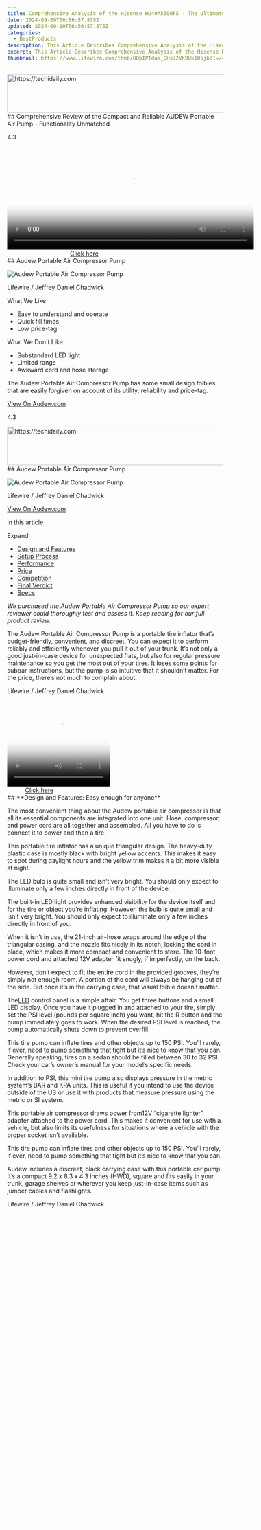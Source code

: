 ```yaml
---
title: Comprehensive Analysis of the Hisense HU40A5590FS - The Ultimate Mid-Range TV Review
date: 2024-09-09T06:56:57.875Z
updated: 2024-09-10T06:56:57.875Z
categories:
  - BestProducts
description: This Article Describes Comprehensive Analysis of the Hisense HU40A5590FS - The Ultimate Mid-Range TV Review
excerpt: This Article Describes Comprehensive Analysis of the Hisense HU40A5590FS - The Ultimate Mid-Range TV Review
thumbnail: https://www.lifewire.com/thmb/8ObIPTdak_CHx72VK9Uk1O5jb3I=/400x300/filters:no_upscale():max_bytes(150000):strip_icc():format(webp)/Hero-2c9b424975d74950a02d2e6af10b1704.JPG
---
```


<!-- affiliate ads begin -->
<a href="https://appsumo.8odi.net/c/5597632/2123732/7443" target="_top" id="2123732">
  <img src="//a.impactradius-go.com/display-ad/7443-2123732" border="0" alt="https://techidaily.com" width="600" height="90"/>
</a>
<img height="0" width="0" src="https://appsumo.8odi.net/i/5597632/2123732/7443" style="position:absolute;visibility:hidden;" border="0" />
<!-- affiliate ads end -->
## Comprehensive Review of the Compact and Reliable AUDEW Portable Air Pump - Functionality Unmatched

4.3

<!-- affiliate ads begin -->
<span id="1983549">
					<video width="576" height="240" style="cursor:pointer"
           poster="//a.impactradius-go.com/display-clicktoplayimage/1983549.png"
           onclick="if(!this.playClicked){this.play();this.setAttribute('controls',true);this.playClicked=true;}">
	   <source src="//a.impactradius-go.com/display-ad/22993-1983549">
	   <img src="//a.impactradius-go.com/display-clicktoplayimage/1983549.png" style="border: none; height: 100%; width: 100%; object-fit: contain">
	</video>
	<div style="width:360px;text-align:center"><a href="javascript:window.open(decodeURIComponent('https%3A%2F%2Fhomestyler.sjv.io%2Fc%2F5597632%2F1983549%2F22993'), '_blank');void(0);">Click here</a></div>
</span>
<img height="0" width="0" src="https://imp.pxf.io/i/5597632/1983549/22993" style="position:absolute;visibility:hidden;" border="0" />
<!-- affiliate ads end -->
## Audew Portable Air Compressor Pump

![Audew Portable Air Compressor Pump](https://www.lifewire.com/thmb/cFdj6kL0x5ji7kWglykgMkpAMoM=/1000x1000/filters:no_upscale():max_bytes(150000):strip_icc():format(webp)/Audew-Tire-Inflator_HeroSquare-918a4d5f24ed473594c14775a3110898.jpg)

Lifewire / Jeffrey Daniel Chadwick

 What We Like

* Easy to understand and operate
* Quick fill times
* Low price-tag

 What We Don't Like

* Substandard LED light
* Limited range
* Awkward cord and hose storage

 The Audew Portable Air Compressor Pump has some small design foibles that are easily forgiven on account of its utility, reliability and price-tag.

[View On Audew.com](https://www.audew.com/Audew-12V-150PSI-Triangle-Tire-Inflator-with-10-ft-Power-Cord-LCD-Digital-Display-p-182023.html)

4.3

<!-- affiliate ads begin -->
<a href="https://appsumo.8odi.net/c/5597632/2128842/7443" target="_top" id="2128842">
  <img src="//a.impactradius-go.com/display-ad/7443-2128842" border="0" alt="https://techidaily.com" width="600" height="90"/>
</a>
<img height="0" width="0" src="https://appsumo.8odi.net/i/5597632/2128842/7443" style="position:absolute;visibility:hidden;" border="0" />
<!-- affiliate ads end -->
## Audew Portable Air Compressor Pump

![Audew Portable Air Compressor Pump](https://www.lifewire.com/thmb/oqYlb0kfEKI_L1jXrcVUnxqWgy0=/450x450/filters:no_upscale():max_bytes(150000):strip_icc():format(webp)/Audew-Tire-Inflator_HeroSquare-918a4d5f24ed473594c14775a3110898.jpg)

Lifewire / Jeffrey Daniel Chadwick

[View On Audew.com](https://www.audew.com/Audew-12V-150PSI-Triangle-Tire-Inflator-with-10-ft-Power-Cord-LCD-Digital-Display-p-182023.html)

 in this article

 Expand

* [Design and Features](https://review-au.sjv.io/wqnrq3)
* [Setup Process](https://dreoaffiliateprogram.pxf.io/k0ezjl)
* [Performance](https://turtlebeachus.sjv.io/vmebyo)
* [Price](https://imp.i110150.net/r5bmpn)
* [Competition](https://laganoo.pxf.io/5g6ygn)
* [Final Verdict](https://bluettide.pxf.io/ekmjb2)
* [Specs](https://turtlebeacheu.sjv.io/1r0r59)

 _We purchased the Audew Portable Air Compressor Pump so our expert reviewer could thoroughly test and assess it. Keep reading for our full product review._

 The Audew Portable Air Compressor Pump is a portable tire inflator that’s budget-friendly, convenient, and discreet. You can expect it to perform reliably and efficiently whenever you pull it out of your trunk. It’s not only a good just-in-case device for unexpected flats, but also for regular pressure maintenance so you get the most out of your tires. It loses some points for subpar instructions, but the pump is so intuitive that it shouldn’t matter. For the price, there’s not much to complain about.

 Lifewire / Jeffrey Daniel Chadwick

<!-- affiliate ads begin -->
<span id="1328679">
					<video width="240" height="200" style="cursor:pointer"
           poster="//a.impactradius-go.com/display-clicktoplayimage/1328679.png"
           onclick="if(!this.playClicked){this.play();this.setAttribute('controls',true);this.playClicked=true;}">
	   <source src="//a.impactradius-go.com/display-ad/15852-1328679">
	   <img src="//a.impactradius-go.com/display-clicktoplayimage/1328679.png" style="border: none; height: 100%; width: 100%; object-fit: contain">
	</video>
	<div style="width:150px;text-align:center"><a href="javascript:window.open(decodeURIComponent('https%3A%2F%2Fthefitville.pxf.io%2Fc%2F5597632%2F1328679%2F15852'), '_blank');void(0);">Click here</a></div>
</span>
<img height="0" width="0" src="https://imp.pxf.io/i/5597632/1328679/15852" style="position:absolute;visibility:hidden;" border="0" />
<!-- affiliate ads end -->
## **Design and Features: Easy enough for anyone**

 The most convenient thing about the Audew portable air compressor is that all its essential components are integrated into one unit. Hose, compressor, and power cord are all together and assembled. All you have to do is connect it to power and then a tire.

 This portable tire inflator has a unique triangular design. The heavy-duty plastic case is mostly black with bright yellow accents. This makes it easy to spot during daylight hours and the yellow trim makes it a bit more visible at night.

 The LED bulb is quite small and isn’t very bright. You should only expect to illuminate only a few inches directly in front of the device.

 The built-in LED light provides enhanced visibility for the device itself and for the tire or object you’re inflating. However, the bulb is quite small and isn’t very bright. You should only expect to illuminate only a few inches directly in front of you.

 When it isn’t in use, the 21-inch air-hose wraps around the edge of the triangular casing, and the nozzle fits nicely in its notch, locking the cord in place, which makes it more compact and convenient to store. The 10-foot power cord and attached 12V adapter fit snugly, if imperfectly, on the back.

 However, don’t expect to fit the entire cord in the provided grooves, they’re simply not enough room. A portion of the cord will always be hanging out of the side. But once it’s in the carrying case, that visual foible doesn’t matter.

 The[LED](https://www.lifewire.com/what-does-led-stand-for-4153820) control panel is a simple affair. You get three buttons and a small LED display. Once you have it plugged in and attached to your tire, simply set the PSI level (pounds per square inch) you want, hit the R button and the pump immediately goes to work. When the desired PSI level is reached, the pump automatically shuts down to prevent overfill.

 This tire pump can inflate tires and other objects up to 150 PSI. You’ll rarely, if ever, need to pump something that tight but it’s nice to know that you can. Generally speaking, tires on a sedan should be filled between 30 to 32 PSI. Check your car’s owner’s manual for your model’s specific needs.

 In addition to PSI, this mini tire pump also displays pressure in the metric system’s BAR and KPA units. This is useful if you intend to use the device outside of the US or use it with products that measure pressure using the metric or SI system.

 This portable air compressor draws power from[12V “cigarette lighter”](https://www.lifewire.com/car-cigarette-lighter-12v-socket-534754) adapter attached to the power cord. This makes it convenient for use with a vehicle, but also limits its usefulness for situations where a vehicle with the proper socket isn’t available.

 This tire pump can inflate tires and other objects up to 150 PSI. You’ll rarely, if ever, need to pump something that tight but it’s nice to know that you can.

 Audew includes a discreet, black carrying case with this portable car pump. It’s a compact 9.2 x 8.3 x 4.3 inches (HWD), square and fits easily in your trunk, garage shelves or wherever you keep just-in-case items such as jumper cables and flashlights.

 Lifewire / Jeffrey Daniel Chadwick

<!-- affiliate ads begin -->
<span id="2135472">
					<video width="864" height="1536" style="cursor:pointer"
           poster="//a.impactradius-go.com/display-clicktoplayimage/2135472.png"
           onclick="if(!this.playClicked){this.play();this.setAttribute('controls',true);this.playClicked=true;}">
	   <source src="//a.impactradius-go.com/display-ad/18498-2135472">
	   <img src="//a.impactradius-go.com/display-clicktoplayimage/2135472.png" style="border: none; height: 100%; width: 100%; object-fit: contain">
	</video>
	<div style="width:540px;text-align:center"><a href="javascript:window.open(decodeURIComponent('https%3A%2F%2Funicoeye.pxf.io%2Fc%2F5597632%2F2135472%2F18498'), '_blank');void(0);">Click here</a></div>
</span>
<img height="0" width="0" src="https://imp.pxf.io/i/5597632/2135472/18498" style="position:absolute;visibility:hidden;" border="0" />
<!-- affiliate ads end -->
## **Setup Process: Language Barriers Overcome with Simplicity**

 Despite the Audew being so intuitive and straightforward, you’ll definitely want to take at least a few minutes to familiarize yourself with it because it has a few foibles. The most notable stumbling block is the instruction manual and warranty card. It is printed in, at best, broken English. The instructions themselves are brief and only cover the most basic aspects of the device. Fortunately, the air compressor is intuitive enough to grasp after only a few minutes, but you definitely want those minutes to be spent in your driveway. However, once you have a good grasp of it, you should be able to take the Audew portable air compressor out, hook it up, and get it running in less than a minute.

 Lifewire / Jeffrey Daniel Chadwick

## **Performance: Fast filling for the road**

 To put the portable tire inflator through its paces, we took it road tripping through the American Mountain West for several days. We stopped at gas stations and rest stops along the way to simulate real-life situations where you’d be using it on the go.

 You can operate the pump for about eight minutes at a time before it has to power down and rest for three minutes.

 Our first test involved deflating all four tires on our car to 20 PSI (the point where they’re considered dangerously low), and timing how long it took to inflate them to the recommended 32 PSI. On average, it took the Audew Portable Air Compressor Pump just over one minute to complete this task. This is pretty quick, only one other portable air compressor we tested had a faster average fill time.

 You can operate the pump for about eight minutes at a time before it has to power down and rest for three minutes. However, throughout our week of testing portable tire pumps, we never had to run it that long to fill a tire. To hit eight minutes of continuous use, you’d have to be inflating something like a large swimming pool or a bouncy castle.

 To test the accuracy of this pump, we routinely checked the air pressure displayed on the screen with that of a simple stick tire pressure gauge. Their readings consistently came within 1 PSI of each other. So while you can trust its accuracy, you can’t throw your pressure gauge out since the pump isn’t very convenient or quick for measuring tire pressure.

 When in use, the loudest it got was 99 decibels, generally hovering around 97-98 decibels. For comparison, an average conversation is about 60 decibels.

 We also used a decibel meter to measure how loud the pump got. When in use, the loudest it got was 99 decibels, generally hovering around 97-98 decibels. For comparison, an average conversation is about 60 decibels. So, while it probably won’t wake the neighbors or cause hearing damage, don’t expect to have a particularly intelligible conversation while it’s running.

 Lifewire / Jeffrey Daniel Chadwick

## **Price: Great for budget hawks**

 The list price for the Audew Portable Air Compressor Pump is about $32 on Amazon, making it one of the most budget-friendly portable tire inflators out there. However, if you shop around, it’s very easy to find it cheaper, making it an even more attractive deal.

## **Audew Portable Air Compressor Pump vs. Jaco SmartPro Digital Tire Inflator**

 If you’re willing to spend a little extra money on your portable air compressor, the Jaco SmartPro Digital Tire Inflator has many of the benefits of the Audew, with some enhancements thrown in.

 The Jaco’s is about as small as the Audew. Its rectangular design includes superior air hose and power cord storage—they actually fit in their compartments. Additionally, the built-in LED light seems bright as a lighthouse compared to the small bulb in the Audew. More importantly, the Jaco SmartPro inflator can run continually for half an hour before you have to cycle down and rest, much better than the mere eight minutes you get with the Audew.

 If you’re on a budget, there’s nothing wrong with the Audew. But the SmartPro Digital Tire Inflator offers a better set of features for the price.

[Jaco SmartPro Digital Tire Inflator Review](https://www.lifewire.com/jaco-smartpro-digital-tire-inflator-review-4776811)

 Final Verdict

**A simple, easy to use pump for your tires.**

 The Audew Portable Air Compressor Pump has a lot going for it. It’s simple to operate, fills your tires quickly, and has an inexpensive price tag. It’s a basic device with a couple of quirks, but they’re easy to get past. If your goal is to be prepared for an unexpected flat or perform routine tire pressure maintenance, this pump is a cheap and reliable way to do it.

<!-- affiliate ads begin -->
<a href="https://25home.pxf.io/c/5597632/2123470/16836" target="_top" id="2123470">
  <img src="//a.impactradius-go.com/display-ad/16836-2123470" border="0" alt="https://techidaily.com" width="180" height="90"/>
</a>
<img height="0" width="0" src="https://25home.pxf.io/i/5597632/2123470/16836" style="position:absolute;visibility:hidden;" border="0" />
<!-- affiliate ads end -->
## Specs

* Product Name  Portable Air Compressor Pump
* Product Brand  Audew
* UPC  X001ETBXFD
* Price  $31.99
* Release Date  May 2017
* Weight  2.65 lbs.
* Product Dimensions  9.2 x 8.3 x 4.3 in.
* Warranty  1 Year

<ins class="adsbygoogle"
     style="display:block"
     data-ad-format="autorelaxed"
     data-ad-client="ca-pub-7571918770474297"
     data-ad-slot="1223367746"></ins>



<ins class="adsbygoogle"
     style="display:block"
     data-ad-client="ca-pub-7571918770474297"
     data-ad-slot="8358498916"
     data-ad-format="auto"
     data-full-width-responsive="true"></ins>

<span class="atpl-alsoreadstyle">Also read:</span>
<div><ul>
<li><a href="https://article-files.techidaily.com/new-2024-approved-understanding-camera-shake-in-photographyvideo/"><u>[New] 2024 Approved Understanding Camera Shake in Photography/Video</u></a></li>
<li><a href="https://facebook-video-recording.techidaily.com/new-in-2024-can-televising-streaming-services-include-facebook-content/"><u>[New] In 2024, Can Televising Streaming Services Include Facebook Content?</u></a></li>
<li><a href="https://video-screen-grab.techidaily.com/new-unlock-full-potential-obs-and-facebook-integration-for-2024/"><u>[New] Unlock Full Potential OBS & Facebook Integration for 2024</u></a></li>
<li><a href="https://youtube-tips.techidaily.com/ed-from-visionary-to-victory-channel-command-school-for-2024/"><u>[Updated] From Visionary to Victory Channel Command School for 2024</u></a></li>
<li><a href="https://screen-video-capture.techidaily.com/2024-approved-capture-every-detail-android-recording-at-zero-cost/"><u>2024 Approved Capture Every Detail Android Recording at Zero Cost</u></a></li>
<li><a href="https://some-techniques.techidaily.com/2024-approved-fixing-the-freeze-youtube-streaming-in-firefox/"><u>2024 Approved Fixing the Freeze YouTube Streaming in Firefox</u></a></li>
<li><a href="https://article-helps.techidaily.com/2024-approved-the-blueprint-for-obtaining-free-visual-aids/"><u>2024 Approved The Blueprint for Obtaining Free Visual Aids</u></a></li>
<li><a href="https://techidaily.com/how-to-reset-apple-iphone-6s-without-itunes-drfone-by-drfone-ios-system-repair-ios-system-repair/"><u>How To Reset Apple iPhone 6s Without iTunes? | Dr.fone</u></a></li>
<li><a href="https://video-screen-grab.techidaily.com/in-2024-elevate-your-gaming-experience-nintendo-switch-and-steam-synergy/"><u>In 2024, Elevate Your Gaming Experience Nintendo Switch and Steam Synergy</u></a></li>
<li><a href="https://some-techniques.techidaily.com/in-2024-in-depth-analysis-optimizing-sticker-eradication-on-tiktok/"><u>In 2024, In-Depth Analysis Optimizing Sticker Eradication on TikTok</u></a></li>
<li><a href="https://screen-recording.techidaily.com/in-2024-merge-ppt-deck-with-cinematic-capabilities/"><u>In 2024, Merge PPT Deck with Cinematic Capabilities</u></a></li>
<li><a href="https://buynow-marvelous.techidaily.com/latest-news-on-future-smartphones-by-tech-giants-google-and-samsung/"><u>Latest News on Future Smartphones by Tech Giants, Google & Samsung</u></a></li>
<li><a href="https://buynow-marvelous.techidaily.com/navigating-privacy-settings-in-apple-music-discover-4-essential-tips-for-a-confidential-audio-journey/"><u>Navigating Privacy Settings in Apple Music: Discover 4 Essential Tips for a Confidential Audio Journey</u></a></li>
<li><a href="https://buynow-marvelous.techidaily.com/navigating-the-uncertain-waters-of-nintendo-switch-game-acquisitions-understanding-new-potential-pitfalls/"><u>Navigating the Uncertain Waters of Nintendo Switch Game Acquisitions: Understanding New Potential Pitfalls</u></a></li>
<li><a href="https://driver-error.techidaily.com/non-functional-keyboard-in-win-os/"><u>Non-Functional Keyboard in Win OS</u></a></li>
<li><a href="https://buynow-marvelous.techidaily.com/offline-entertainment-essentials-downloading-movies-and-tv-shows-for-in-flight-viewing/"><u>Offline Entertainment Essentials: Downloading Movies & TV Shows for In-Flight Viewing</u></a></li>
<li><a href="https://buynow-marvelous.techidaily.com/overcoming-hurdles-for-successful-xbox-cloud-streaming-essential-fixes-needed-by-microsoft/"><u>Overcoming Hurdles for Successful Xbox Cloud Streaming: Essential Fixes Needed by Microsoft</u></a></li>
<li><a href="https://buynow-marvelous.techidaily.com/post-discount-period-kicks-in-comcast-introduces-affordable-30-internet-plans/"><u>Post-Discount Period Kicks In, Comcast Introduces Affordable $30 Internet Plans</u></a></li>
<li><a href="https://buynow-marvelous.techidaily.com/premium-spotify-vs-free-version-a-comparative-analysis-on-whether-you-should-consider-an-upgrade/"><u>Premium Spotify Vs. Free Version: A Comparative Analysis on Whether You Should Consider an Upgrade</u></a></li>
<li><a href="https://buynow-marvelous.techidaily.com/reliable-solar-lantern-perfect-companion-for-camping-trips-and-unexpected-blackouts/"><u>Reliable Solar Lantern: Perfect Companion for Camping Trips and Unexpected Blackouts</u></a></li>
<li><a href="https://buynow-marvelous.techidaily.com/revolutionary-makeover-google-tv-introduces-a-brand-new-streamlined-home-interface/"><u>Revolutionary Makeover: Google TV Introduces a Brand New Streamlined Home Interface</u></a></li>
<li><a href="https://buynow-marvelous.techidaily.com/section-3a-the-role-of-admixtures-in-concrete-performance/"><u>Section 3A: The Role of Admixtures in Concrete Performance</u></a></li>
<li><a href="https://buynow-marvelous.techidaily.com/secure-eraser-an-open-source-software-tool-that-provides-users-with-an-easy-way-to-perform-multiple-overwriting-patterns-on-their-drives-according-to-nist-n27/"><u>Secure Eraser: An Open-Source Software Tool that Provides Users with an Easy Way to Perform Multiple Overwriting Patterns on Their Drives According to NIST (National Institute of Standards and Technology) or DoD (Department of Defense) Standards.</u></a></li>
<li><a href="https://buynow-marvelous.techidaily.com/sonos-enhances-user-experience-with-revamped-mobile-application-and-introduces-innovative-web-platform/"><u>Sonos Enhances User Experience with Revamped Mobile Application and Introduces Innovative Web Platform</u></a></li>
<li><a href="https://buynow-marvelous.techidaily.com/spotify-transforms-into-interactive-social-hub/"><u>Spotify Transforms Into Interactive Social Hub</u></a></li>
<li><a href="https://technical-tips.techidaily.com/tech-tip-attempting-to-connect-airpods-headphones-with-a-nintendo-switch-device/"><u>Tech Tip: Attempting to Connect AirPods Headphones with a Nintendo Switch Device</u></a></li>
<li><a href="https://buynow-marvelous.techidaily.com/the-rise-and-fall-of-episodic-video-game-narratives-where-are-they-now/"><u>The Rise and Fall of Episodic Video Game Narratives: Where Are They Now?</u></a></li>
<li><a href="https://buynow-info.techidaily.com/1722482833908-the-ultimate-ranking-of-2024s-best-ergonomic-keyboards-improve-your-typing-experience-today/"><u>The Ultimate Ranking of 2024'S Best Ergonomic Keyboards: Improve Your Typing Experience Today</u></a></li>
<li><a href="https://buynow-marvelous.techidaily.com/top-10-titles-that-prove-the-value-of-a-playstation-plus-subscription/"><u>Top 10 Titles That Prove the Value of a PlayStation Plus Subscription</u></a></li>
<li><a href="https://buynow-marvelous.techidaily.com/top-free-online-platforms-offering-drm-free-ebooks-and-comic-books/"><u>Top Free Online Platforms Offering DRM-Free Ebooks & Comic Books</u></a></li>
<li><a href="https://buynow-tips.techidaily.com/ultimate-guide-must-have-iphone-add-ons-and-enhancements/"><u>Ultimate Guide: Must-Have iPhone Add-Ons & Enhancements</u></a></li>
<li><a href="https://buynow-marvelous.techidaily.com/uncertain-about-next-show-on-streaming-platforms-click-here-for-suggestions/"><u>Uncertain About Next Show On Streaming Platforms? Click Here For Suggestions!</u></a></li>
<li><a href="https://buynow-marvelous.techidaily.com/understanding-why-installation-steps-remain-essential-for-todays-tangible-game-experiences/"><u>Understanding Why Installation Steps Remain Essential for Today's Tangible Game Experiences</u></a></li>
<li><a href="https://buynow-marvelous.techidaily.com/unlock-entertainment-gold-subscribe-to-apple-tvplus-for-only-599-and-start-your-free-3-month-journey-today/"><u>Unlock Entertainment Gold - Subscribe to Apple TV+ for Only $5.99 and Start Your FREE 3-Month Journey Today!</u></a></li>
<li><a href="https://buynow-marvelous.techidaily.com/unlock-hidden-offers-how-to-find-ticket-vouchers-by-examining-physical-movies-pre-purchase-online/"><u>Unlock Hidden Offers - How to Find Ticket Vouchers by Examining Physical Movies Pre-Purchase Online</u></a></li>
<li><a href="https://buynow-marvelous.techidaily.com/vinyl-resurgence-why-the-demise-of-record-albums-is-on-hold/"><u>Vinyl Resurgence: Why the Demise of Record Albums Is on Hold</u></a></li>
<li><a href="https://buynow-marvelous.techidaily.com/virtual-reality-project-termination-by-plex-an-overview/"><u>Virtual Reality Project Termination by Plex: An Overview</u></a></li>
<li><a href="https://buynow-marvelous.techidaily.com/why-now-is-the-perfect-moment-for-a-retro-dos-gaming-adventure-the-ultimate-guide/"><u>Why Now Is the Perfect Moment for a Retro DOS Gaming Adventure - The Ultimate Guide</u></a></li>
<li><a href="https://buynow-marvelous.techidaily.com/why-you-might-want-to-think-twice-before-pre-ordering-unveiling-7-insights/"><u>Why You Might Want to Think Twice Before Pre-Ordering: Unveiling 7 Insights!</u></a></li>
</ul></div>
